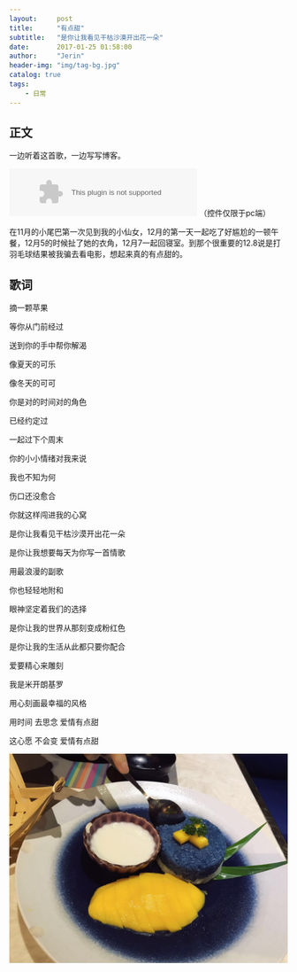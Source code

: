```yaml
---
layout:     post
title:      "有点甜"
subtitle:   "是你让我看见干枯沙漠开出花一朵"
date:       2017-01-25 01:58:00
author:     "Jerin"
header-img: "img/tag-bg.jpg"
catalog: true
tags:
    - 日常
---
```

## 正文

一边听着这首歌，一边写写博客。

<embed src="//music.163.com/style/swf/widget.swf?sid=165340&type=2&auto=1&width=320&height=66" width="340" height="86"  allowNetworking="all">
（控件仅限于pc端）

在11月的小尾巴第一次见到我的小仙女，12月的第一天一起吃了好尴尬的一顿午餐，12月5的时候扯了她的衣角，12月7一起回寝室。到那个很重要的12.8说是打羽毛球结果被我骗去看电影，想起来真的有点甜的。



## 歌词

摘一颗苹果

等你从门前经过

送到你的手中帮你解渴

像夏天的可乐

像冬天的可可

你是对的时间对的角色

已经约定过

一起过下个周末

你的小小情绪对我来说

我也不知为何

伤口还没愈合

你就这样闯进我的心窝

是你让我看见干枯沙漠开出花一朵

是你让我想要每天为你写一首情歌

用最浪漫的副歌

你也轻轻地附和

眼神坚定着我们的选择

是你让我的世界从那刻变成粉红色

是你让我的生活从此都只要你配合

爱要精心来雕刻

我是米开朗基罗

用心刻画最幸福的风格

用时间 去思念 爱情有点甜

这心愿 不会变 爱情有点甜

![](/img/2017-01-25/1.jpg)

